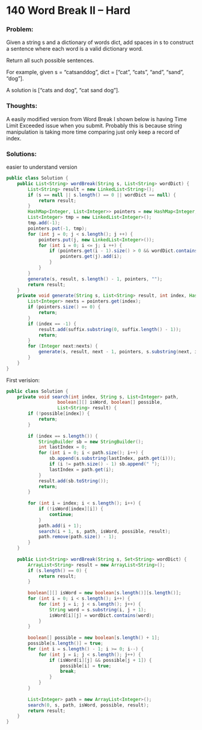 # 140 Word Break II – Hard


### Problem:


Given a string s and a dictionary of words dict, add spaces in s to construct a sentence where each word is a valid dictionary word.

Return all such possible sentences.

For example, given
s = “catsanddog”,
dict = [“cat”, “cats”, “and”, “sand”, “dog”].

A solution is [“cats and dog”, “cat sand dog”].

### Thoughts:


A easily modified version from Word Break I shown below is having Time Limit Exceeded issue when you submit.
Probably this is because string manipulation is taking more time comparing just only keep a record of index.


### Solutions:

easier to understand version

```java
public class Solution {
    public List<String> wordBreak(String s, List<String> wordDict) {
        List<String> result = new LinkedList<String>();
        if (s == null || s.length() == 0 || wordDict == null) {
            return result;
        }
        HashMap<Integer, List<Integer>> pointers = new HashMap<Integer, List<Integer>>();
        List<Integer> tmp = new LinkedList<Integer>();
        tmp.add(-1);
        pointers.put(-1, tmp);
        for (int j = 0; j < s.length(); j ++) {
            pointers.put(j, new LinkedList<Integer>());
            for (int i = 0; i <= j; i ++) {
                if (pointers.get(i - 1).size() > 0 && wordDict.contains(s.substring(i, j + 1))) {
                    pointers.get(j).add(i);
                }
            }
        }
        generate(s, result, s.length() - 1, pointers, "");
        return result;
    }
    private void generate(String s, List<String> result, int index, HashMap<Integer, List<Integer>> pointers, String suffix) {
        List<Integer> nexts = pointers.get(index);
        if (pointers.size() == 0) {
            return;
        }
        if (index == -1) {
            result.add(suffix.substring(0, suffix.length() - 1));
            return;
        }
        for (Integer next:nexts) {
            generate(s, result, next - 1, pointers, s.substring(next, index + 1) + " " + suffix);
        }
    }
}
```

First verision:

```java
public class Solution {
    private void search(int index, String s, List<Integer> path,
                   boolean[][] isWord, boolean[] possible,
                   List<String> result) {
        if (!possible[index]) {
            return;
        }
         
        if (index == s.length()) {
            StringBuilder sb = new StringBuilder();
            int lastIndex = 0;
            for (int i = 0; i < path.size(); i++) {
                sb.append(s.substring(lastIndex, path.get(i)));
                if (i != path.size() - 1) sb.append(" ");
                lastIndex = path.get(i);
            }
            result.add(sb.toString());
            return;
        }
         
        for (int i = index; i < s.length(); i++) {
            if (!isWord[index][i]) {
                continue;
            }
            path.add(i + 1);
            search(i + 1, s, path, isWord, possible, result);
            path.remove(path.size() - 1);
        }
    }
     
    public List<String> wordBreak(String s, Set<String> wordDict) {
        ArrayList<String> result = new ArrayList<String>();
        if (s.length() == 0) {
            return result;
        }
         
        boolean[][] isWord = new boolean[s.length()][s.length()];
        for (int i = 0; i < s.length(); i++) {
            for (int j = i; j < s.length(); j++) {
                String word = s.substring(i, j + 1);
                isWord[i][j] = wordDict.contains(word);
            }
        }
         
        boolean[] possible = new boolean[s.length() + 1];
        possible[s.length()] = true;
        for (int i = s.length() - 1; i >= 0; i--) {
            for (int j = i; j < s.length(); j++) {
                if (isWord[i][j] && possible[j + 1]) {
                    possible[i] = true;
                    break;
                }
            }
        }
         
        List<Integer> path = new ArrayList<Integer>();
        search(0, s, path, isWord, possible, result);
        return result;
    }
}
```